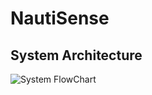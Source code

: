 # NautiSense
## System Architecture
![System FlowChart](https://github.com/user-attachments/assets/66155ee3-2505-4f35-a3ac-121ae5e0d181)

